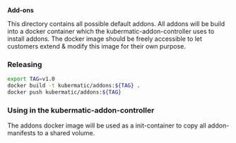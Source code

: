 **Add-ons**

This directory contains all possible default addons.
All addons will be build into a docker container which the kubermatic-addon-controller uses to install addons.
The docker image should be freely accessible to let customers extend & modify this image for their own purpose.

### Releasing

```bash
export TAG=v1.0
docker build -t kubermatic/addons:${TAG} .
docker push kubermatic/addons:${TAG}
```

### Using in the kubermatic-addon-controller
The addons docker image will be used as a init-container to copy all addon-manifests to a shared volume.

